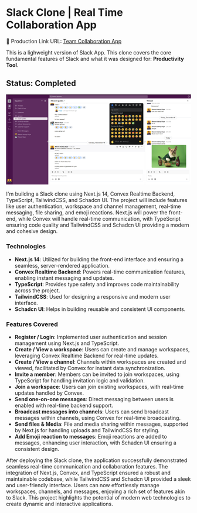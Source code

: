 # Slack Clone | Real Time Collaboration App

🔗 Production Link URL: [Team Collaboration App](https://slack-clone-nine-murex.vercel.app/)

This is a lighweight version of Slack App. This clone covers the core fundamental features of Slack and what it was designed for: **Productivity Tool**.

## Status: Completed

![Alt text](public/workspace-page.png)

I'm building a Slack clone using Next.js 14, Convex Realtime Backend, TypeScript, TailwindCSS, and Schadcn UI. The project will include features like user authentication, workspace and channel management, real-time messaging, file sharing, and emoji reactions. Next.js will power the front-end, while Convex will handle real-time communication, with TypeScript ensuring code quality and TailwindCSS and Schadcn UI providing a modern and cohesive design.

### Technologies

- **Next.js 14**: Utilized for building the front-end interface and ensuring a seamless, server-rendered application.
- **Convex Realtime Backend**: Powers real-time communication features, enabling instant messaging and updates.
- **TypeScript**: Provides type safety and improves code maintainability across the project.
- **TailwindCSS**: Used for designing a responsive and modern user interface.
- **Schadcn UI**: Helps in building reusable and consistent UI components.

### Features Covered

- **Register / Login**: Implemented user authentication and session management using Next.js and TypeScript.
- **Create / View a workspace**: Users can create and manage workspaces, leveraging Convex Realtime Backend for real-time updates.
- **Create / View a channel**: Channels within workspaces are created and viewed, facilitated by Convex for instant data synchronization.
- **Invite a member**: Members can be invited to join workspaces, using TypeScript for handling invitation logic and validation.
- **Join a workspace**: Users can join existing workspaces, with real-time updates handled by Convex.
- **Send one-on-one messages**: Direct messaging between users is enabled with real-time backend support.
- **Broadcast messages into channels**: Users can send broadcast messages within channels, using Convex for real-time broadcasting.
- **Send files & Media**: File and media sharing within messages, supported by Next.js for handling uploads and TailwindCSS for styling.
- **Add Emoji reaction to messages**: Emoji reactions are added to messages, enhancing user interaction, with Schadcn UI ensuring a consistent design.

After deploying the Slack clone, the application successfully demonstrated seamless real-time communication and collaboration features. The integration of Next.js, Convex, and TypeScript ensured a robust and maintainable codebase, while TailwindCSS and Schadcn UI provided a sleek and user-friendly interface. Users can now effortlessly manage workspaces, channels, and messages, enjoying a rich set of features akin to Slack. This project highlights the potential of modern web technologies to create dynamic and interactive applications.
